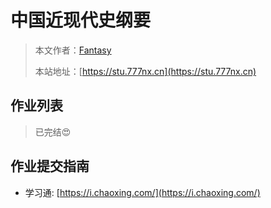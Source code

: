 # 中国近现代史纲要

> 本文作者：[Fantasy](https://www.777nx.cn/personal/about/)
>
> 本站地址：[https://stu.777nx.cn](https://stu.777nx.cn)

## 作业列表

> 已完结:heart_eyes:

## 作业提交指南

- 学习通: [https://i.chaoxing.com/](https://i.chaoxing.com/)
